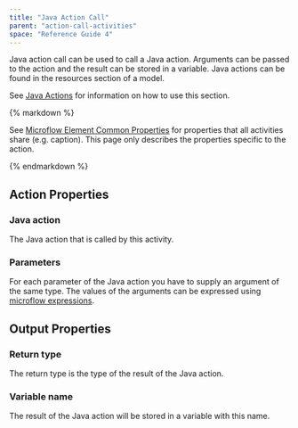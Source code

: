 ```yaml
---
title: "Java Action Call"
parent: "action-call-activities"
space: "Reference Guide 4"
---
```

Java action call can be used to call a Java action. Arguments can be passed to the action and the result can be stored in a variable. Java actions can be found in the resources section of a model.

See [Java Actions](java-actions) for information on how to use this section.

<div class="alert alert-info">{% markdown %}

See [Microflow Element Common Properties](microflow-element-common-properties) for properties that all activities share (e.g. caption). This page only describes the properties specific to the action.

{% endmarkdown %}</div>

## Action Properties

### Java action

The Java action that is called by this activity.

### Parameters

For each parameter of the Java action you have to supply an argument of the same type. The values of the arguments can be expressed using [microflow expressions](microflow-expressions).

## Output Properties

### Return type

The return type is the type of the result of the Java action.

### Variable name

The result of the Java action will be stored in a variable with this name.
